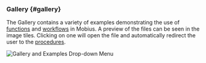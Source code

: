 ### Gallery {#gallery}

The Gallery contains a variety of examples demonstrating the use of [functions](..\chapter_3_procedures\Functions.md) and [workflows](..\chapter_5_common_workflow\README.md) in Mobius. A preview of the files can be seen in the image tiles. Clicking on one will open the file and automatically redirect the user to the [procedures](procedure.md).

![Gallery and Examples Drop-down Menu](..\..\assets\chapter_1_assets\Gallery.png)